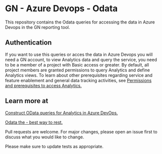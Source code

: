 # GN - Azure Devops - Odata

This repository contains the Odata queries for accessing the data in Azure Devops in the GN reporting tool.

## Authentication

If you want to use this queries or acces the data in Azure Devops you will need a GN account, to view Analytics data and query the service, you need to be a member of a project with Basic access or greater. By default, all project members are granted permissions to query Analytics and define Analytics views.
To learn about other prerequisites regarding service and feature enablement and general data tracking activities, see [Permissions and prerequisites to access Analytics.](https://learn.microsoft.com/en-us/azure/devops/report/analytics/analytics-permissions-prerequisites?view=azure-devops)

## Learn more at 
[Construct OData queries for Analytics in Azure DevOps.](https://learn.microsoft.com/en-us/azure/devops/report/analytics/analytics-query-parts?view=azure-devops&tabs=cloud)

[Odata the - best way to rest.](https://www.odata.org/)

Pull requests are welcome. For major changes, please open an issue first
to discuss what you would like to change.

Please make sure to update tests as appropriate.
